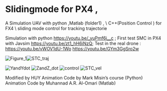 # Slidingmode for PX4 ,
A Simulation UAV with python ,Matlab (folder1) , \\
C++(Position Control ) for FX4 \\
sliding mode control for tracking trajectorie 

Simulation with python 
https://youtu.be/_yuPmf6i__c ;
First test SMC in PX4 with Javsim
https://youtu.be/zt1_hH6iNzQ;
Test in the real drone :
https://youtu.be/vWOV1dU-1Wo
https://youtu.be/GYm3GgSro2w

![Figure_1](https://user-images.githubusercontent.com/57325726/119545629-52af6280-bd93-11eb-9b2b-6150822ab530.png)![STC_traj](https://user-images.githubusercontent.com/57325726/128480887-bf7fc4f2-bc9b-4f88-89a4-f7ccbf706390.png)

![YandYdot](https://user-images.githubusercontent.com/57325726/119545665-5b079d80-bd93-11eb-86d8-194a80432a3a.png)
![ZandZ_dot](https://user-images.githubusercontent.com/57325726/119545668-5ba03400-bd93-11eb-910b-040bc06d1dc1.png)
![control](https://user-images.githubusercontent.com/57325726/119545675-5cd16100-bd93-11eb-8a19-224ce42ff7a0.png)
![STC_vel](https://user-images.githubusercontent.com/57325726/128480920-cb01c119-adc2-4d2f-a551-7b191f596e95.png)

Modified by HUY 
Animation Code by Mark Misin’s course (Python)
Animation Code by Muhannad A.R. Al-Omari (Matlab)
